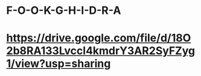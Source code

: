 # F-O-O-K-G-H-I-D-R-A

# https://drive.google.com/file/d/18O2b8RA133Lvccl4kmdrY3AR2SyFZyg1/view?usp=sharing
